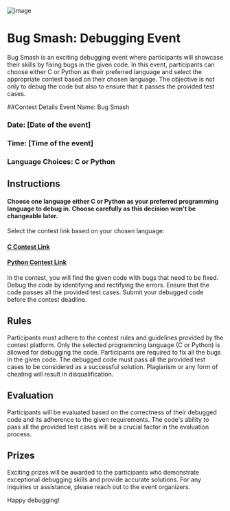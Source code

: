 ![image](https://github.com/MridulTi/Bug-Smash/assets/92802892/89f0b7aa-1864-4083-a3ea-ce73767b4dd0)
# Bug Smash: Debugging Event
Bug Smash is an exciting debugging event where participants will showcase their skills by fixing bugs in the given code. In this event, participants can choose either C or Python as their preferred language and select the appropriate contest based on their chosen language. The objective is not only to debug the code but also to ensure that it passes the provided test cases.

##Contest Details
Event Name: Bug Smash
### Date: [Date of the event]
### Time: [Time of the event]
### Language Choices: C or Python
## Instructions
#### Choose one language either C or Python as your preferred programming language to debug in. Choose carefully as this decision won't be changeable later.
Select the contest link based on your chosen language:
#### [C Contest Link](https://www.hackerrank.com/bug-smash-1685945810)
#### [Python Contest Link](https://www.hackerrank.com/bug-smash-1685945486)
In the contest, you will find the given code with bugs that need to be fixed.
Debug the code by identifying and rectifying the errors.
Ensure that the code passes all the provided test cases.
Submit your debugged code before the contest deadline.
## Rules
Participants must adhere to the contest rules and guidelines provided by the contest platform.
Only the selected programming language (C or Python) is allowed for debugging the code.
Participants are required to fix all the bugs in the given code.
The debugged code must pass all the provided test cases to be considered as a successful solution.
Plagiarism or any form of cheating will result in disqualification.
## Evaluation
Participants will be evaluated based on the correctness of their debugged code and its adherence to the given requirements.
The code's ability to pass all the provided test cases will be a crucial factor in the evaluation process.
## Prizes
Exciting prizes will be awarded to the participants who demonstrate exceptional debugging skills and provide accurate solutions.
For any inquiries or assistance, please reach out to the event organizers.

Happy debugging!
